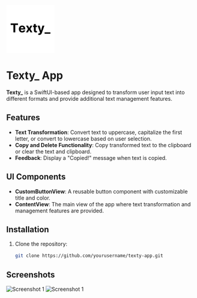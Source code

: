 <img src="Texty/Assets.xcassets/AppIcon.appiconset/app-icon.png" width="128" height="128" alt="App Icon">

# Texty_ App

**Texty_** is a SwiftUI-based app designed to transform user input text into different formats and provide additional text management features.

## Features

- **Text Transformation**: Convert text to uppercase, capitalize the first letter, or convert to lowercase based on user selection.
- **Copy and Delete Functionality**: Copy transformed text to the clipboard or clear the text and clipboard.
- **Feedback**: Display a "Copied!" message when text is copied.

## UI Components

- **CustomButtonView**: A reusable button component with customizable title and color.
- **ContentView**: The main view of the app where text transformation and management features are provided.

## Installation

1. Clone the repository:
   ```bash
   git clone https://github.com/yourusername/texty-app.git

## Screenshots

![Screenshot 1](Texty/Assets.xcassets/screenshot1.imageset/screenshot1.png)
![Screenshot 1](Texty/Assets.xcassets/screenshot2.imageset/screenshot2.png)
